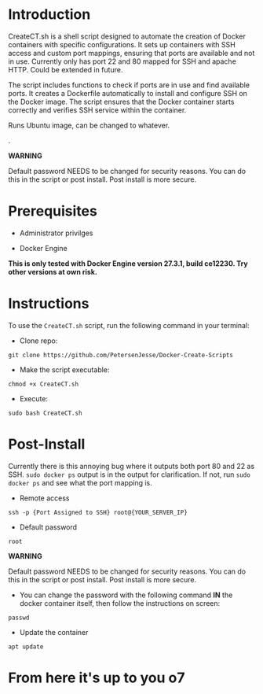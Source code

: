 # Introduction

CreateCT.sh is a shell script designed to automate the creation of Docker containers with specific configurations. It sets up containers with SSH access and custom port mappings, ensuring that ports are available and not in use.
Currently only has port 22 and 80 mapped for SSH and apache HTTP. Could be extended in future.

The script includes functions to check if ports are in use and find available ports.
It creates a Dockerfile automatically to install and configure SSH on the Docker image.
The script ensures that the Docker container starts correctly and verifies SSH service within the container.

Runs Ubuntu image, can be changed to whatever.

.

**WARNING**

Default password NEEDS to be changed for security reasons. You can do this in the script or post install. Post install is more secure.

# Prerequisites

- Administrator privilges

- Docker Engine

**This is only tested with Docker Engine version 27.3.1, build ce12230. Try other versions at own risk.**

# Instructions
To use the ```CreateCT.sh``` script, run the following command in your terminal:

- Clone repo:
```
git clone https://github.com/PetersenJesse/Docker-Create-Scripts
```

- Make the script executable:
```
chmod +x CreateCT.sh
```

- Execute:
```
sudo bash CreateCT.sh
```
# Post-Install

Currently there is this annoying bug where it outputs both port 80 and 22 as SSH. ``` sudo docker ps ``` output is in the output for clarification. If not, run ```sudo docker ps``` and see what the port mapping is.

- Remote access
```
ssh -p {Port Assigned to SSH} root@{YOUR_SERVER_IP}
```
- Default password
```
root
```

**WARNING** 

Default password NEEDS to be changed for security reasons. You can do this in the script or post install. Post install is more secure. 

- You can change the password with the following command **IN** the docker container itself, then follow the instructions on screen:
```
passwd
```

- Update the container
```
apt update
```

# From here it's up to you o7

